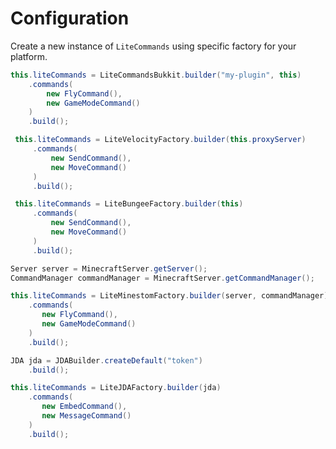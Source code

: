 # Configuration

Create a new instance of `LiteCommands` using specific factory for your platform.

<tabs>

<!-- Bukkit -->
<tab title="Bukkit">

```Java
this.liteCommands = LiteCommandsBukkit.builder("my-plugin", this)
    .commands(
        new FlyCommand(),
        new GameModeCommand()
    )
    .build();
```
</tab>

<!-- Velocity -->
<tab title="Velocity">

```Java
 this.liteCommands = LiteVelocityFactory.builder(this.proxyServer)
     .commands(
         new SendCommand(),
         new MoveCommand()
     )
     .build();
```
</tab>

<!-- BungeeCord -->
<tab title="BungeeCord">

```Java
 this.liteCommands = LiteBungeeFactory.builder(this)
     .commands(
         new SendCommand(),
         new MoveCommand()
     )
     .build();
```
</tab>

<!-- Minestom -->
<tab title="Minestom">

```Java
Server server = MinecraftServer.getServer();
CommandManager commandManager = MinecraftServer.getCommandManager();

this.liteCommands = LiteMinestomFactory.builder(server, commandManager)
    .commands(
       new FlyCommand(),
       new GameModeCommand()
    )
    .build();
```
</tab>

<!-- JDA -->
<tab title="JDA">

```Java
JDA jda = JDABuilder.createDefault("token")
    .build();

this.liteCommands = LiteJDAFactory.builder(jda)
    .commands(
       new EmbedCommand(),
       new MessageCommand()
    )
    .build();
```
</tab>


</tabs>